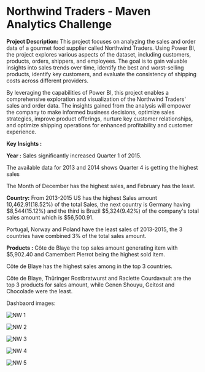 # Northwind Traders - Maven Analytics Challenge

**Project Description:**
This project focuses on analyzing the sales and order data of a gourmet food supplier called Northwind Traders. Using Power BI, the project explores various aspects of the dataset, including customers, products, orders, shippers, and employees. The goal is to gain valuable insights into sales trends over time, identify the best and worst-selling products, identify key customers, and evaluate the consistency of shipping costs across different providers.

By leveraging the capabilities of Power BI, this project enables a comprehensive exploration and visualization of the Northwind Traders' sales and order data. The insights gained from the analysis will empower the company to make informed business decisions, optimize sales strategies, improve product offerings, nurture key customer relationships, and optimize shipping operations for enhanced profitability and customer experience.


**Key Insights :**

**Year :**
Sales significantly increased Quarter 1 of 2015.

The available data for 2013 and 2014 shows Quarter 4 is getting the highest sales

The Month of December has the highest sales, and February has the least.

**Country:**
From 2013-2015 US has the highest Sales amount 10,462.91(18.52%) of the total Sales, the next country is Germany having $8,544(15.12%) and the third is Brazil $5,324(9.42%) of the company's total sales amount which is $56,500.91.

Portugal, Norway and Poland have the least sales of 2013-2015, the 3 countries have combined 3% of the total sales amount.

**Products :**
Côte de Blaye the top sales amount generating item with $5,902.40 and Camembert Pierrot being the highest sold item.

Côte de Blaye has the highest sales among in the top 3 countries.


Côte de Blaye, Thüringer Rostbratwurst and Raclette Courdavault are the top 3 products for sales amount, while Genen Shouyu, Geitost and Chocolade were the least.



Dashbaord images:

![NW 1](https://github.com/sang-22/Northwind-Challenge/assets/60372274/9908226b-fcbf-4810-95eb-485d4c80bf97)

![NW 2]([https://github.com/sang-22/Northwind-Challenge/assets/60372274/ed696fe3-1698-47b4-b28a-20106f291620](https://github.com/sang-22/Northwind-Challenge/blob/c2d0b2b2f1775bcf1f92fba668cfc7eab354c505/NW%202.png))

![NW 3](https://github.com/sang-22/Northwind-Challenge/assets/60372274/26c0f24e-9c87-4098-85a3-7bb8ab9e8335)

![NW 4](https://github.com/sang-22/Northwind-Challenge/assets/60372274/99fd195e-a152-4267-ab84-d905394579bc)

![NW 5](https://github.com/sang-22/Northwind-Challenge/assets/60372274/7fcd7639-0eab-4954-a2d2-eba5a5f70e71)


